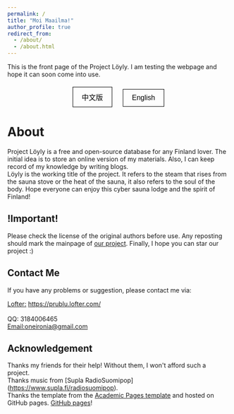 ```yaml
---
permalink: /
title: "Moi Maailma!"
author_profile: true
redirect_from: 
  - /about/
  - /about.html
---
```


This is the front page of the Project Löyly. I am testing the webpage and hope it can soon come into use.

<style>
  .lang-button {
    display: inline-block;
    margin: 0 10px;
    padding: 10px 20px;
    background: none;
    border: 1px solid #000;
    text-align: center;
    cursor: pointer;
    outline: none;
    font-size: 16px;
    color: #000;
  }

  .lang-button:hover {
    border-color: #555;
  }

  .lang-buttons {
    text-align: center;
    margin-top: 20px;
  }
</style>

<div class="lang-buttons">
  <button class="lang-button" onclick="window.location.href='/zh/about/'">中文版</button>
  <button class="lang-button" onclick="window.location.href='/about/'">English</button>
</div>

About
======
Project Löyly is a free and open-source database for any Finland lover. The initial idea is to store an online version of my materials. Also, I can keep record of my knowledge by writing blogs. <br />
Löyly is the working title of the project. It refers to the steam that rises from the sauna stove or the heat of the sauna, it also refers to the soul of the body. Hope everyone can enjoy this cyber sauna lodge and the spirit of Finland!

!Important!
------
Please check the license of the original authors before use. Any reposting should mark the mainpage of [our project](https://github.com/Oneironia/PruBlu). Finally, I hope you can star our project :)

Contact Me
------
If you have any problems or suggestion, please contact me via:
<!-- TODO: update in sidebar -->
[Lofter:](https://prublu.lofter.com/) https://prublu.lofter.com/<br />
<br />
QQ: 3184006465<br />
[Email:](oneironia@gmail.com)oneironia@gmail.com

Acknowledgement
------
Thanks my friends for their help! Without them, I won't afford such a project.<br />
Thanks music from [Supla RadioSuomipop] (https://www.supla.fi/radiosuomipop).<br />
Thanks the template from the [Academic Pages template](https://github.com/academicpages/academicpages.github.io) and hosted on GitHub pages. [GitHub pages](https://pages.github.com)!


